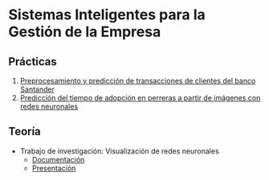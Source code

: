 # Sistemas Inteligentes para la Gestión de la Empresa

## Prácticas

1. [Preprocesamiento y predicción de transacciones de clientes del banco Santander](https://github.com/gomezportillo/santander-customer-prediction)
2. [Predicción del tiempo de adopción en perreras a partir de imágenes con redes neuronales](https://github.com/gomezportillo/adoption_time_prediction)

## Teoría

* Trabajo de investigación: Visualización de redes neuronales
  * [Documentación](Teoría/Trabajo_investigacion.pdf)
  * [Presentación](Teoría/Presentacion_trabajo_investigacion.pdf)
